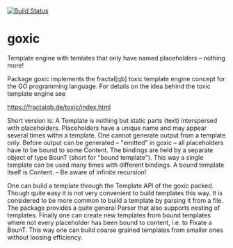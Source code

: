 [![Build Status](https://travis-ci.org/fractalqb/goxic.svg)](https://travis-ci.org/fractalqb/goxic)

# goxic
Template engine with temlates that only have named placeholders
– nothing more! 

Package goxic implements the fractal[qb] toxic template engine
concept for the GO programming language.  For details on the idea
behind the toxic template engine see

  https://fractalqb.de/toxic/index.html

Short version is: A Template is nothing but static parts (text)
interspersed with placeholders. Placeholders have a unique name and
may appear several times withn a template. One cannot generate
output from a template only.  Before output can be generated –
"emitted" in goxic – all placeholders have to be bound to some
Content. The bindings are held by a separate object of type BounT
(short for "bound template"). This way a single template can be
used many times with different bindings. A bound template itself is
Content. – Be aware of infinite recursion!

One can build a template through the Template API of the goxic
packed. Though quite easy it is not very convenient to build
templates this way. It is considered to be more common to build a
template by parsing it from a file. The package provides a quite
general Parser that also supports nesting of templates. Finally one
can create new templates from bound templates where not every
placeholder has been bound to content, i.e. to Fixate a BounT.
This way one can build coarse grained templates from smaller ones
without loosing efficiency.
